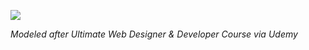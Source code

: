 ![](https://i.imgur.com/FKYAH4G.jpg)

_Modeled after Ultimate Web Designer & Developer Course via Udemy_
